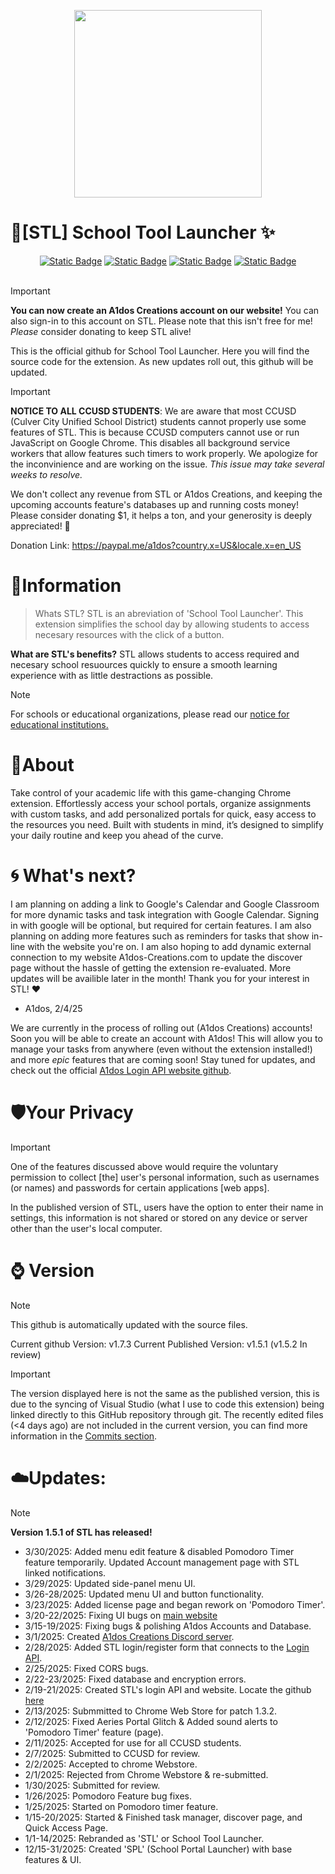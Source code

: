 <p align="center">
  <img src="https://github.com/user-attachments/assets/1b7f70aa-6314-4b1b-aa0e-f63d23eb71b0" width="300" height="300">
</p>

# 🚀[STL] School Tool Launcher ✨

<div align="center">
<a align="center" href="https://chromewebstore.google.com/detail/school-portal-launcher/pafdkffolelojifgeepmjjofdendeojf"><img alt="Static Badge" src="https://img.shields.io/badge/Chrome%20Web%20Store%20-%20green?style=for-the-badge&label=v1.4.2"></a>
<a align="center" href="https://a1dos-creations.com"><img alt="Static Badge" src="https://img.shields.io/badge/Official%20Website%20-%20green?style=for-the-badge"></a>
<a href="https://discord.gg/F2aC2yJq"><img alt="Static Badge" src="https://img.shields.io/badge/Discord%20-%20green?style=for-the-badge&label=Join%20The"></a>
<a href="https://paypal.me/a1dos?country.x=US&locale.x=en_US"><img alt="Static Badge" src="https://img.shields.io/badge/Consider%20Donating%20%F0%9F%92%96%20-%20darkred?style=for-the-badge"></a>
</div>

<br>

>[!IMPORTANT]
>**You can now create an A1dos Creations account on our website!** You can also sign-in to this account on STL. Please note that this isn't free for me! *Please* consider donating to keep STL alive!

This is the official github for School Tool Launcher. Here you will find the source code for the extension. 
As new updates roll out, this github will be updated. 

>[!IMPORTANT]
>**NOTICE TO ALL CCUSD STUDENTS**: We are aware that most CCUSD (Culver City Unified School District) students cannot properly use some features of STL. This is because CCUSD computers cannot use or run JavaScript on Google Chrome. This disables all background service workers that allow features such timers to work properly. We apologize for the inconvinience and are working on the issue. _This issue may take several weeks to resolve._

We don't collect any revenue from STL or A1dos Creations, and keeping the upcoming accounts feature's databases up and running costs money! 
Please consider donating $1, it helps a ton, and your generosity is deeply appreciated! 💖

Donation Link:
https://paypal.me/a1dos?country.x=US&locale.x=en_US

# 📑Information
> Whats STL?
STL is an abreviation of 'School Tool Launcher'. This extension simplifies the school day by allowing students to access necesary resources with the click of a button.

**What are STL's benefits?**
STL allows students to access required and necesary school resuources quickly to ensure a smooth learning experience with as little destractions as possible.  

>[!NOTE]
>For schools or educational organizations, please read our [notice for educational institutions.](./NOTICE.md)

# 🧾About
Take control of your academic life with this game-changing Chrome extension. Effortlessly access your school portals, organize assignments with custom tasks, and add personalized portals for quick, easy access to the resources you need. Built with students in mind, it’s designed to simplify your daily routine and keep you ahead of the curve.

# 🌀 What's next?
I am planning on adding a link to Google's Calendar and Google Classroom for more dynamic tasks and task integration with Google Calendar. Signing in with google will be optional, but required for certain features. I am also planning on adding more features such as reminders for tasks that show in-line with the website you're on. I am also hoping to add dynamic external connection to my website A1dos-Creations.com to update the discover page without the hassle of getting the extension re-evaluated. More updates will be availible later in the month! Thank you for your interest in STL! ❤️

- A1dos, 2/4/25

We are currently in the process of rolling out (A1dos Creations) accounts! Soon you will be able to create an account with A1dos! This will allow you to manage your tasks from anywhere (even without the extension installed!) and more *epic* features that are coming soon! Stay tuned for updates, and check out the official [A1dos Login API website github](https://github.com/A1dos-Creations/login-api-website).

# 🛡️Your Privacy
>[!IMPORTANT]
>One of the features discussed above would require the voluntary permission to collect [the] user's personal information, such as usernames (or names) and passwords for certain applications [web apps].

In the published version of STL, users have the option to enter their name in settings, this information is not shared or stored on any device or server other than the user's local computer.


# ⌚ Version
>[!NOTE]
>  This github is automatically updated with the source files.

Current github Version: v1.7.3
Current Published Version: v1.5.1 (v1.5.2 In review)

>[!IMPORTANT]
>The version displayed here is not the same as the published version, this is due to the syncing of Visual Studio (what I use to code this extension) being linked directly to this GitHub repository through git. The recently edited files (<4 days ago) are not included in the current version, you can find more information in the [Commits section](https://github.com/A1dos-Creations/STL/commits/main/).


# ☁️Updates:
>[!NOTE]
> **Version 1.5.1 of STL has released!**

- 3/30/2025: Added menu edit feature & disabled Pomodoro Timer feature temporarily. Updated Account management page with STL linked notifications.
- 3/29/2025: Updated side-panel menu UI.
- 3/26-28/2025: Updated menu UI and button functionality.
- 3/23/2025: Added license page and began rework on 'Pomodoro Timer'.
- 3/20-22/2025: Fixing UI bugs on [main website](https://a1dos-creations.com)
- 3/15-19/2025: Fixing bugs & polishing A1dos Accounts and Database.
- 3/1/2025: Created [A1dos Creations Discord server](https://discord.gg/F2aC2yJq).
- 2/28/2025: Added STL login/register form that connects to the [Login API](https://github.com/A1dos-Creations/login-api-website).
- 2/25/2025: Fixed CORS bugs. 
- 2/22-23/2025: Fixed database and encryption errors.
- 2/19-21/2025: Created STL's login API and website. Locate the github [here](https://github.com/A1dos-Creations/login-api-website)
- 2/13/2025: Submmitted to Chrome Web Store for patch 1.3.2.
- 2/12/2025: Fixed Aeries Portal Glitch & Added sound alerts to 'Pomodoro Timer' feature (page).
- 2/11/2025: Accepted for use for all CCUSD students.
- 2/7/2025: Submitted to CCUSD for review.
- 2/2/2025: Accepted to chrome Webstore.
- 2/1/2025: Rejected from Chrome Webstore & re-submitted.
- 1/30/2025: Submitted for review.
- 1/26/2025: Pomodoro Feature bug fixes.
- 1/25/2025: Started on Pomodoro timer feature.
- 1/15-20/2025: Started & Finished task manager, discover page, and Quick Access Page.
- 1/1-14/2025: Rebranded as 'STL' or School Tool Launcher.
- 12/15-31/2025: Created 'SPL' (School Portal Launcher) with base features & UI.
